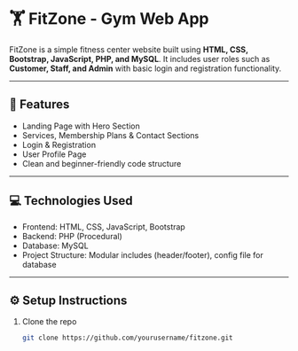 # 🏋️ FitZone - Gym Web App

FitZone is a simple fitness center website built using **HTML, CSS, Bootstrap, JavaScript, PHP, and MySQL**. It includes user roles such as **Customer, Staff, and Admin** with basic login and registration functionality.

---

## 🚀 Features

- Landing Page with Hero Section
- Services, Membership Plans & Contact Sections
- Login & Registration
- User Profile Page
- Clean and beginner-friendly code structure

---

## 💻 Technologies Used

- Frontend: HTML, CSS, JavaScript, Bootstrap
- Backend: PHP (Procedural)
- Database: MySQL
- Project Structure: Modular includes (header/footer), config file for database

---

## ⚙️ Setup Instructions

1. Clone the repo  
   ```bash
   git clone https://github.com/yourusername/fitzone.git
